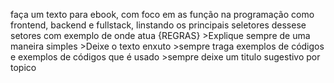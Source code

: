 faça um texto para ebook, com foco em as função na programação como frontend, backend e fullstack, linstando os principais seletores dessese setores com exemplo de onde atua {REGRAS} >Explique sempre de uma maneira simples >Deixe o texto enxuto >sempre traga exemplos de códigos e exemplos de códigos que é usado >sempre deixe um titulo sugestivo por topico